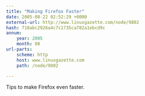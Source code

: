 ```yaml
---
title: "Making Firefox Faster"
date: 2005-08-22 02:52:29 +0000
external-url: http://www.linuxgazette.com/node/9802
hash: 718abc2926a4c7c1735ca782a1ebcd9c
annum:
    year: 2005
    month: 08
url-parts:
    scheme: http
    host: www.linuxgazette.com
    path: /node/9802

---
```


Tips to make Firefox even faster.
